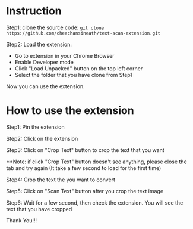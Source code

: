# Instruction
Step1: clone the source code: ```git clone https://github.com/cheachansineath/text-scan-extension.git```

Step2: Load the extension:
  + Go to extension in your Chrome Browser
  + Enable Developer mode
  + Click "Load Unpacked" button on the top left corner
  + Select the folder that you have clone from Step1

Now you can use the extension.

# How to use the extension
Step1: Pin the extension

Step2: Click on the extension

Step3: Click on "Crop Text" button to crop the text that you want

  **Note: if click "Crop Text" button doesn't see anything, please close the tab and try again (It take a few second to load for the first time)
  
Step4: Crop the text the you want to convert

Step5: Click on "Scan Text" button after you crop the text image

Step6: Wait for a few second, then check the extension. You will see the text that you have cropped

Thank You!!!
